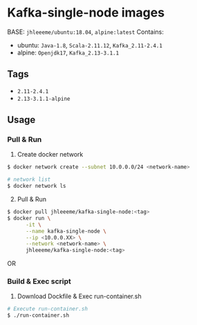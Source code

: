 # Kafka-single-node images
BASE: ```jhleeeme/ubuntu:18.04```, ```alpine:latest```
Contains: 
  - ubuntu: ```Java-1.8```, ```Scala-2.11.12```, ```Kafka_2.11-2.4.1```
  - alpine: ```Openjdk17```, ```Kafka_2.13-3.1.1```

## Tags
- ```2.11-2.4.1```
- ```2.13-3.1.1-alpine```

## Usage
### Pull & Run
1. Create docker network
```bash
$ docker network create --subnet 10.0.0.0/24 <network-name>

# network list
$ docker network ls
```

2. Pull & Run
```bash
$ docker pull jhleeeme/kafka-single-node:<tag>
$ docker run \
      -it \
      --name kafka-single-node \
      --ip <10.0.0.XX> \
      --network <network-name> \
      jhleeeme/kafka-single-node:<tag>

```

OR  

### Build & Exec script
1. Download Dockfile & Exec run-container.sh
```bash
# Execute run-container.sh
$ ./run-container.sh
```
